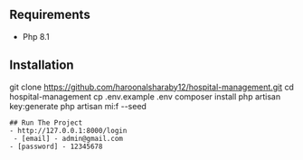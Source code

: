 
## Requirements
- Php 8.1

## Installation
git clone https://github.com/haroonalsharaby12/hospital-management.git
cd hospital-management
cp .env.example .env
composer install
php artisan key:generate
php artisan mi:f --seed
```
## Run The Project
- http://127.0.0.1:8000/login
 - [email] - admin@gmail.com
- [password] - 12345678

